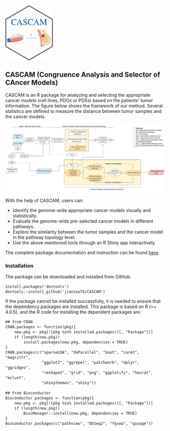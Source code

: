 <img src="man/figures/hex-CASCAM.png" width="150">

## CASCAM (Congruence Analysis and Selector of CAncer Models)

CASCAM is an R package for analyzing and selecting the appropriate cancer models (cell lines, PDOs or PDXs) 
based on the patients' tumor information. The figure below shows the framework of our method. 
Several statistics are defined to measure the distance between tumor samples and the cancer models.

<p align="center">
  <img src="man/figures/Congruence.svg" width="700">
</p>

With the help of CASCAM, users can:

* Identify the genome-wide appropriate cancer models visually and statistically.
* Evaluate the genome-wide pre-selected cancer models in different pathways.
* Explore the similarity between the tumor samples and the cancer model in the pathway topology level.
* Use the above mentioned tools through an R Shiny app interactively.

The complete package documentation and instruction can be found [here](jianzou75.github.io/cascam/).


### Installation

The package can be downloaded and installed from GitHub.

```
install.packages('devtools')
devtools::install_github('jianzou75/CASCAM')
```
If the package cannot be installed successfully, it is needed to ensure that the dependency packages are installed. This package is based on R (>= 4.0.5), and the R code for installing the dependent packages are:

```
## from CRAN
CRAN.packages <- function(pkg){
    new.pkg <- pkg[!(pkg %in% installed.packages()[, "Package"])]
    if (length(new.pkg)) 
        install.packages(new.pkg, dependencies = TRUE)
}
CRAN.packages(c("sparseLDA", "doParallel", "boot", "caret", "magrittr",
                "ggplot2", "ggrepel", "patchwork", "dplyr", "ggridges",
                "reshape2", "grid", "png", "ggplotify", "Seurat", "mclust",
                "shinythemes", "shiny"))

## from Bioconductor
Bioconductor.packages <- function(pkg){
    new.pkg <- pkg[!(pkg %in% installed.packages()[, "Package"])]
    if (length(new.pkg)) 
        BiocManager::install(new.pkg, dependencies = TRUE)
}
Bioconductor.packages(c("pathview", "DESeq2", "fgsea", "qusage"))
```
